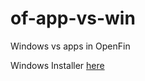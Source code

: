# of-app-vs-win
Windows vs apps in OpenFin 

Windows Installer [here](https://dl.openfin.co/services/download?fileName=app-vs-window&config=http://datamadic.github.io/of-app-vs-win/app.json)
